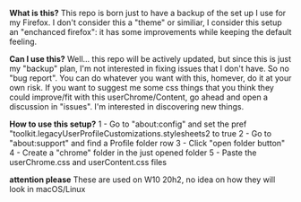 **What is this?**
This repo is born just to have a backup of the set up I use for my Firefox. 
I don't consider this a "theme" or similiar, I consider this setup an "enchanced firefox": it has some improvements while keeping the default feeling.

**Can I use this?**
Well...
this repo will be actively updated, but since this is just my "backup" plan, I'm not interested in fixing issues that I don't have. So no "bug report".
You can do whatever you want with this, homever, do it at your own risk. 
If you want to suggest me some css things that you think they could improve/fit with this userChrome/Content, go ahead and open a discussion in "issues". I'm interested in discovering new things.

**How to use this setup?**
1 - Go to "about:config" and set the pref "toolkit.legacyUserProfileCustomizations.stylesheets2 to true
2 - Go to "about:support" and find a Profile folder row
3 - Click "open folder button"
4 - Create a "chrome" folder in the just opened folder
5 - Paste the userChrome.css and userContent.css files

**attention please**
These are used on W10 20h2, no idea on how they will look in macOS/Linux

